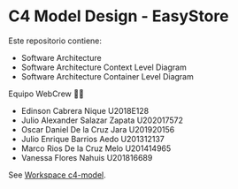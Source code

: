 # C4 Model Design - EasyStore
Este repositorio contiene:
* Software Architecture
* Software Architecture Context Level Diagram
* Software Architecture Container Level Diagram

Equipo WebCrew 🚀🔝
* Edinson Cabrera Nique         U2018E128  
* Julio Alexander Salazar Zapata  U202017572  
* Oscar Daniel De la Cruz Jara    U201920156  
* Julio Enrique Barrios Aedo      U201312137
* Marco Rios De la Cruz Melo      U201414965
* Vanessa Flores Nahuis           U201816689

See [Workspace c4-model](https://structurizr.com/share/73645).
